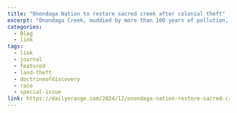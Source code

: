 ```yaml
---
title: "Onondaga Nation to restore sacred creek after colonial theft"
excerpt: "Onondaga Creek, muddied by more than 100 years of pollution, may soon flow with a renewed glimmer under the care of its original protectors, the Onondaga Nation."
categories:
  - Blog
  - link
tags:
  - link
  - journal
  - featured
  - land-theft
  - doctrineofdiscovery
  - race
  - special-issue
link: https://dailyorange.com/2024/12/onondaga-nation-restore-sacred-creek-after-colonial-theft-pollution/
---
```

 